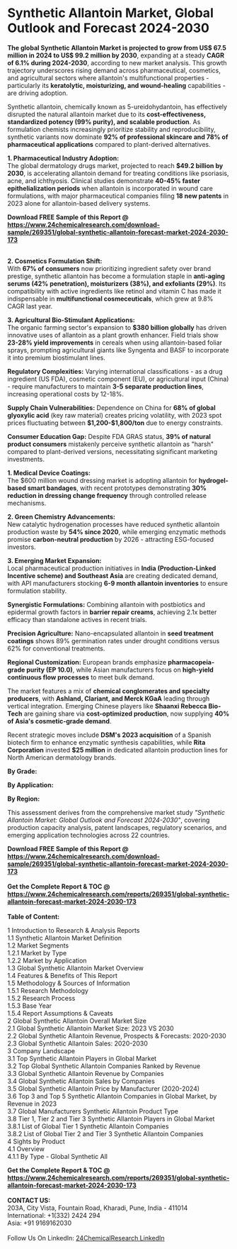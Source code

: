 <h1>Synthetic Allantoin Market, Global Outlook and Forecast 2024-2030</h1><p><strong>The global Synthetic Allantoin Market is projected to grow from US$ 67.5 million in 2024 to US$ 99.2 million by 2030</strong>, expanding at a steady <strong>CAGR of 6.1% during 2024-2030</strong>, according to new market analysis. This growth trajectory underscores rising demand across pharmaceutical, cosmetics, and agricultural sectors where allantoin's multifunctional properties - particularly its <strong>keratolytic, moisturizing, and wound-healing</strong> capabilities - are driving adoption.</p><p>Synthetic allantoin, chemically known as 5-ureidohydantoin, has effectively disrupted the natural allantoin market due to its <strong>cost-effectiveness, standardized potency (99% purity), and scalable production</strong>. As formulation chemists increasingly prioritize stability and reproducibility, synthetic variants now dominate <strong>92% of professional skincare and 78% of pharmaceutical applications</strong> compared to plant-derived alternatives.</p><p><strong>1. Pharmaceutical Industry Adoption:</strong><br>
The global dermatology drugs market, projected to reach <strong>$49.2 billion by 2030</strong>, is accelerating allantoin demand for treating conditions like psoriasis, acne, and ichthyosis. Clinical studies demonstrate <strong>40-45% faster epithelialization periods</strong> when allantoin is incorporated in wound care formulations, with major pharmaceutical companies filing <strong>18 new patents</strong> in 2023 alone for allantoin-based delivery systems.</p><div><b>Download FREE Sample of this Report @ 
            <a href="https://www.24chemicalresearch.com/download-sample/269351/global-synthetic-allantoin-forecast-market-2024-2030-173">
            https://www.24chemicalresearch.com/download-sample/269351/global-synthetic-allantoin-forecast-market-2024-2030-173</a></b></div><br><p><strong>2. Cosmetics Formulation Shift:</strong><br>
With <strong>67% of consumers</strong> now prioritizing ingredient safety over brand prestige, synthetic allantoin has become a formulation staple in <strong>anti-aging serums (42% penetration), moisturizers (38%), and exfoliants (29%)</strong>. Its compatibility with active ingredients like retinol and vitamin C has made it indispensable in <strong>multifunctional cosmeceuticals</strong>, which grew at 9.8% CAGR last year.</p><p><strong>3. Agricultural Bio-Stimulant Applications:</strong><br>
The organic farming sector's expansion to <strong>$380 billion globally</strong> has driven innovative uses of allantoin as a plant growth enhancer. Field trials show <strong>23-28% yield improvements</strong> in cereals when using allantoin-based foliar sprays, prompting agricultural giants like Syngenta and BASF to incorporate it into premium biostimulant lines.</p><p><strong>Regulatory Complexities:</strong> Varying international classifications - as a drug ingredient (US FDA), cosmetic component (EU), or agricultural input (China) - require manufacturers to maintain <strong>3-5 separate production lines</strong>, increasing operational costs by 12-18%.</p><p><strong>Supply Chain Vulnerabilities:</strong> Dependence on China for <strong>68% of global glyoxylic acid</strong> (key raw material) creates pricing volatility, with 2023 spot prices fluctuating between <strong>$1,200-$1,800/ton</strong> due to energy constraints.</p><p><strong>Consumer Education Gap:</strong> Despite FDA GRAS status, <strong>39% of natural product consumers</strong> mistakenly perceive synthetic allantoin as "harsh" compared to plant-derived versions, necessitating significant marketing investments.</p><p><strong>1. Medical Device Coatings:</strong><br>
The $600 million wound dressing market is adopting allantoin for <strong>hydrogel-based smart bandages</strong>, with recent prototypes demonstrating <strong>30% reduction in dressing change frequency</strong> through controlled release mechanisms.</p><p><strong>2. Green Chemistry Advancements:</strong><br>
New catalytic hydrogenation processes have reduced synthetic allantoin production waste by <strong>54% since 2020</strong>, while emerging enzymatic methods promise <strong>carbon-neutral production</strong> by 2026 - attracting ESG-focused investors.</p><p><strong>3. Emerging Market Expansion:</strong><br>
Local pharmaceutical production initiatives in <strong>India (Production-Linked Incentive scheme) and Southeast Asia</strong> are creating dedicated demand, with API manufacturers stocking <strong>6-9 month allantoin inventories</strong> to ensure formulation stability.</p><p><strong>Synergistic Formulations:</strong> Combining allantoin with postbiotics and epidermal growth factors in <strong>barrier repair creams</strong>, achieving 2.1x better efficacy than standalone actives in recent trials.</p><p><strong>Precision Agriculture:</strong> Nano-encapsulated allantoin in <strong>seed treatment coatings</strong> shows 89% germination rates under drought conditions versus 62% for conventional treatments.</p><p><strong>Regional Customization:</strong> European brands emphasize <strong>pharmacopeia-grade purity (EP 10.0)</strong>, while Asian manufacturers focus on <strong>high-yield continuous flow processes</strong> to meet bulk demand.</p><p>The market features a mix of <strong>chemical conglomerates and specialty producers</strong>, with <strong>Ashland, Clariant, and Merck KGaA</strong> leading through vertical integration. Emerging Chinese players like <strong>Shaanxi Rebecca Bio-Tech</strong> are gaining share via <strong>cost-optimized production</strong>, now supplying <strong>40% of Asia's cosmetic-grade demand</strong>.</p><p>Recent strategic moves include <strong>DSM's 2023 acquisition</strong> of a Spanish biotech firm to enhance enzymatic synthesis capabilities, while <strong>Rita Corporation</strong> invested <strong>$25 million</strong> in dedicated allantoin production lines for North American dermatology brands.</p><p><strong>By Grade:</strong></p><p><strong>By Application:</strong></p><p><strong>By Region:</strong></p><p>This assessment derives from the comprehensive market study <em>"Synthetic Allantoin Market: Global Outlook and Forecast 2024-2030"</em>, covering production capacity analysis, patent landscapes, regulatory scenarios, and emerging application technologies across 22 countries.</p><div><b>Download FREE Sample of this Report @ 
            <a href="https://www.24chemicalresearch.com/download-sample/269351/global-synthetic-allantoin-forecast-market-2024-2030-173">
            https://www.24chemicalresearch.com/download-sample/269351/global-synthetic-allantoin-forecast-market-2024-2030-173</a></b></div><br><div><b>Get the Complete Report & TOC @ 
            <a href="https://www.24chemicalresearch.com/reports/269351/global-synthetic-allantoin-forecast-market-2024-2030-173">
            https://www.24chemicalresearch.com/reports/269351/global-synthetic-allantoin-forecast-market-2024-2030-173</a></b></div><br>
            <b>Table of Content:</b><p>1 Introduction to Research & Analysis Reports<br />
    1.1 Synthetic Allantoin Market Definition<br />
    1.2 Market Segments<br />
        1.2.1 Market by Type<br />
        1.2.2 Market by Application<br />
    1.3 Global Synthetic Allantoin Market Overview<br />
    1.4 Features & Benefits of This Report<br />
    1.5 Methodology & Sources of Information<br />
        1.5.1 Research Methodology<br />
        1.5.2 Research Process<br />
        1.5.3 Base Year<br />
        1.5.4 Report Assumptions & Caveats<br />
2 Global Synthetic Allantoin Overall Market Size<br />
    2.1 Global Synthetic Allantoin Market Size: 2023 VS 2030<br />
    2.2 Global Synthetic Allantoin Revenue, Prospects & Forecasts: 2020-2030<br />
    2.3 Global Synthetic Allantoin Sales: 2020-2030<br />
3 Company Landscape<br />
    3.1 Top Synthetic Allantoin Players in Global Market<br />
    3.2 Top Global Synthetic Allantoin Companies Ranked by Revenue<br />
    3.3 Global Synthetic Allantoin Revenue by Companies<br />
    3.4 Global Synthetic Allantoin Sales by Companies<br />
    3.5 Global Synthetic Allantoin Price by Manufacturer (2020-2024)<br />
    3.6 Top 3 and Top 5 Synthetic Allantoin Companies in Global Market, by Revenue in 2023<br />
    3.7 Global Manufacturers Synthetic Allantoin Product Type<br />
    3.8 Tier 1, Tier 2 and Tier 3 Synthetic Allantoin Players in Global Market<br />
        3.8.1 List of Global Tier 1 Synthetic Allantoin Companies<br />
        3.8.2 List of Global Tier 2 and Tier 3 Synthetic Allantoin Companies<br />
4 Sights by Product<br />
    4.1 Overview<br />
        4.1.1 By Type - Global Synthetic All</p><div><b>Get the Complete Report & TOC @ 
            <a href="https://www.24chemicalresearch.com/reports/269351/global-synthetic-allantoin-forecast-market-2024-2030-173">
            https://www.24chemicalresearch.com/reports/269351/global-synthetic-allantoin-forecast-market-2024-2030-173</a></b></div><br><b>CONTACT US:</b><br>
            203A, City Vista, Fountain Road, Kharadi, Pune, India - 411014<br>
            International: +1(332) 2424 294<br>
            Asia: +91 9169162030 <br><br>
            Follow Us On LinkedIn: <a href="https://www.linkedin.com/company/24chemicalresearch/">24ChemicalResearch LinkedIn</a>